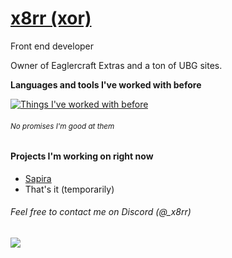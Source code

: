 # [x8rr (xor)](https://x8r.dev/)

Front end developer

Owner of Eaglercraft Extras and a ton of UBG sites.

**Languages and tools I've worked with before**

[![Things I've worked with before](https://skillicons.dev/icons?i=html,css,js,ts,astro,svelte,vite,nodejs,react,tailwind,aftereffects,git&perline=6)](#)

###### <sup>No promises I'm good at them</sup>

#### Projects I'm working on right now
- [Sapira](https://sapira.rhw.one)
- That's it (temporarily)

###### Feel free to contact me on Discord (@_x8rr)

![](https://komarev.com/ghpvc/?username=x8rr&color=1d1d1d)
